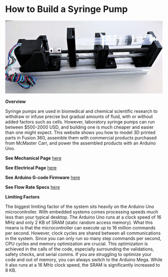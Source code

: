 # How to Build a Syringe Pump

![Mechanical Assembly of Syringe Pump](/Mech_Assembly_Pics/mech_assembly.jpg)

**Overview**

Syringe pumps are used in biomedical and chemical scientific research to withdraw or infuse precise but gradual amounts of fluid, with or without added factors such as cells. However, laboratory syringe pumps can run between $500-2000 USD, and building one is much cheaper and easier than one might expect. This website shows you how to model 3D printed parts in Fusion 360, assemble them with commercial products purchased from McMaster Carr, and power the assembled products with an Arduino Uno. 

**See Mechanical Page** [here](/Syringe-Pump-Demo/Mechanical-Assembly)


**See Electrical Page** [here](/Syringe-Pump-Demo/Electrical-Assembly)


**See Arduino G-code Firmware** [here](/Syringe-Pump-Demo/Arduino-G-Code)


**See Flow Rate Specs** [here](/Syringe-Pump-Demo/Specs)


**Limiting Factors**

The biggest limiting factor of the system sits heavily on the Arduino Uno microcontroller. With embedded systems comes processing speeds much less than your typical desktop. The Arduino Uno runs at a clock speed of 16 MHz and only 2 KB of SRAM (static random access memory). What this means is that the microcontroller can execute up to 16 million commands per second. However, clock cycles are shared between all communications in the system. Since you can only run so many step commands per second, CPU cycles and memory optimization are crucial. This optimization is achieved in the calls of the code, especially surrounding the validations, safety checks, and serial comms. If you are struggling to optimize your code and out of memory, you can always switch to the Arduino Mega. While it also runs at a 16 MHz clock speed, the SRAM is significantly increased to 8 KB. 

